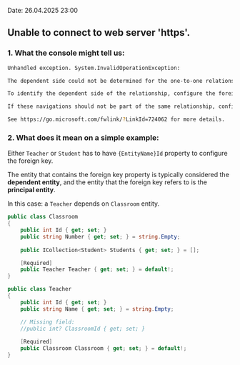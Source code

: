 
Date: 26.04.2025 23:00

## Unable to connect to web server 'https'.

### 1. What the console might tell us:

```Bash
Unhandled exception. System.InvalidOperationException: 

The dependent side could not be determined for the one-to-one relationship between 'Classroom.Teacher' and 'Teacher.Classroom'. 

To identify the dependent side of the relationship, configure the foreign key property. 

If these navigations should not be part of the same relationship, configure them independently via separate method chains in 'OnModelCreating'. 

See https://go.microsoft.com/fwlink/?LinkId=724062 for more details.
```

### 2. What does it mean on a simple example:

Either `Teacher` or `Student` has to have `{EntityName}Id` property to configure the foreign key.

The entity that contains the foreign key property is typically considered the **dependent entity**, and the entity that the foreign key refers to is the **principal entity**.

In this case: a `Teacher` depends on `Classroom` entity.

```C#
public class Classroom
{
    public int Id { get; set; }
    public string Number { get; set; } = string.Empty;
    
    public ICollection<Student> Students { get; set; } = [];

    [Required]
    public Teacher Teacher { get; set; } = default!;
}

public class Teacher
{
    public int Id { get; set; }
    public string Name { get; set; } = string.Empty;

    // Missing field:
    //public int? ClassroomId { get; set; }
    
    [Required]
    public Classroom Classroom { get; set; } = default!;
}
```